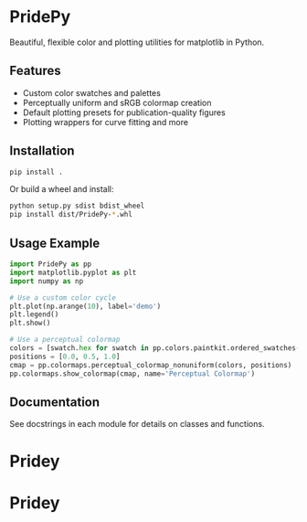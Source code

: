 # PridePy

Beautiful, flexible color and plotting utilities for matplotlib in Python.

## Features
- Custom color swatches and palettes
- Perceptually uniform and sRGB colormap creation
- Default plotting presets for publication-quality figures
- Plotting wrappers for curve fitting and more

## Installation
```bash
pip install .
```
Or build a wheel and install:
```bash
python setup.py sdist bdist_wheel
pip install dist/PridePy-*.whl
```

## Usage Example
```python
import PridePy as pp
import matplotlib.pyplot as plt
import numpy as np

# Use a custom color cycle
plt.plot(np.arange(10), label='demo')
plt.legend()
plt.show()

# Use a perceptual colormap
colors = [swatch.hex for swatch in pp.colors.paintkit.ordered_swatches(['blue','pink','orange']).colors]
positions = [0.0, 0.5, 1.0]
cmap = pp.colormaps.perceptual_colormap_nonuniform(colors, positions)
pp.colormaps.show_colormap(cmap, name='Perceptual Colormap')
```

## Documentation
See docstrings in each module for details on classes and functions.
# Pridey
# Pridey
